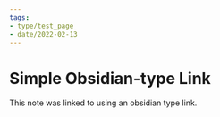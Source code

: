 ```yaml
---
tags:
- type/test_page
- date/2022-02-13
---
```

   
# Simple Obsidian-type Link   
This note was linked to using an obsidian type link.